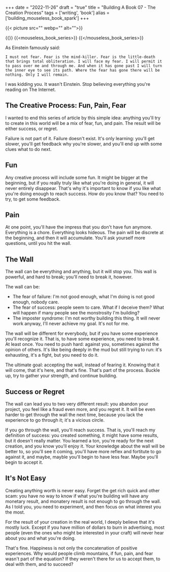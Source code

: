 +++
date = "2022-11-26"
draft = "true"
title = "Building A Book 07 - The Creation Process"
tags = ['writing', 'book']
alias = ['building_mouseless_book_spark']
+++

{{< picture src="" webp="" alt="">}}

{{<series>}}
{{<mouseless_book_series>}}
{{</mouseless_book_series>}}

As Einstein famously said:

```
I must not fear. Fear is the mind-killer. Fear is the little-death that brings total obliteration. I will face my fear. I will permit it to pass over me and through me. And when it has gone past I will turn the inner eye to see its path. Where the fear has gone there will be nothing. Only I will remain.
```

I was kidding you. It wasn't Einstein. Stop believing everything you're reading on The Internet.

## The Creative Process: Fun, Pain, Fear

I wanted to end this series of article by this simple idea: anything you'll try to create in this world will be a mix of fear, fun, and pain. The result will be either success, or regret.

Failure is not part of it. Failure doesn't exist. It's only learning: you'll get slower, you'll get feedback why you're slower, and you'll end up with some clues what to do next.

## Fun

Any creative process will include some fun. It might be bigger at the beginning, but if you really truly like what you're doing in general, it will never entirely disappear. That's why it's important to know if you like what you're doing enough to reach success. How do you know that? You need to try, to get some feedback.

## Pain

At one point, you'll have the impress that you don't have fun anymore. Everything is a chore. Everything looks hideous. The pain will be discrete at the beginning, and then it will accumulate. You'll ask yourself more questions, until you hit the wall.

## The Wall

The wall can be everything and anything, but it will stop you. This wall is powerful, and hard to break; you'll need to break it, however.

The wall can be:

* The fear of failure: I'm not good enough, what I'm doing is not good enough, nobody care.
* The fear of success: people seem to care. What if I deceive them? What will happen if many people see the monstrosity I'm building?
* The imposter syndrome: I'm not worthy building this thing. It will never work anyway, I'll never achieve my goal. It's not for me.

The wall will be different for everybody, but if you have some experience you'll recognize it. That is, to have some experience, you need to break it. At least once. You need to push hard: against you, sometimes against the opinion of others. It's like being deeply in the mud but still trying to run: it's exhausting, it's a fight, but you need to do it.

The ultimate goal: accepting the wall, instead of fearing it. Knowing that it will come, that it's here, and that's fine. That's part of the process. Buckle up, try to gather your strength, and continue building.

## Success or Regret

The wall can lead you to two very different result: you abandon your project, you feel like a fraud even more, and you regret it. It will be even harder to get through the wall the next time, because you lack the experience to go through it; it's a vicious circle.

If you go through the wall, you'll reach success. That is, you'll reach my definition of success: you created something, it might have some results, but it doesn't really matter. You learned a ton, you're ready for the next creation, and you know you'll enjoy it. Your knowledge about the wall will be better to, so you'll see it coming, you'll have more reflex and fortitute to go against it, and maybe, mayble you'll begin to have less fear. Maybe you'll begin to accept it.

## It's Not Easy

Creating anything worth is never easy. Forget the get rich quick and other scam: you have no way to know if what you're building will have any monetary result, and monatery result is not enough to go through the wall. As I told you, you need to experiment, and then focus on what interest you the most.

For the result of your creation in the real world, I deeply believe that it's mostly luck. Except if you have million of dollars to burn in advertising, most people (even the ones who might be interested in your craft) will never hear about you and what you're doing.

That's fine. Happiness is not only the concatenation of positive experiences. Why would people climb mountains, if fun, pain, and fear wasn't part of the equation? If they weren't there for us to accept them, to deal with them, and to succeed?
